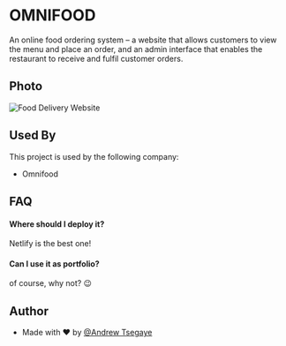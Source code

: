 
# OMNIFOOD

An online food ordering system – a website that allows customers to view the menu and place an order,
and an admin interface that enables the restaurant to receive and fulfil customer orders.
## Photo

![Food Delivery Website](https://www.imagebam.com/view/MEHHX1C)

## Used By

This project is used by the following company:

- Omnifood

## FAQ

#### Where should I deploy it?

Netlify is the best one!

#### Can I use it as portfolio?

of course, why not? 😉


## Author

-  Made with ❤ by [@Andrew Tsegaye](https://www.github.com/Andrew-Tsegaye)

